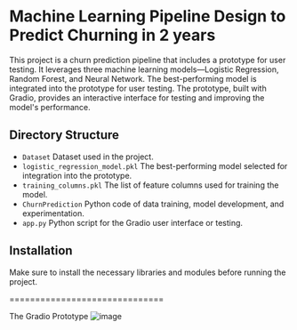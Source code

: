 Machine Learning Pipeline Design to Predict Churning in 2 years 
==============================
This project is a churn prediction pipeline that includes a prototype for user testing. 
It leverages three machine learning models—Logistic Regression, Random Forest, and Neural Network. The best-performing model is integrated into the prototype for user testing. The prototype, built with Gradio, provides an interactive interface for testing and improving the model's performance.

Directory Structure
-------------------
- `Dataset` Dataset used in the project.
- `logistic_regression_model.pkl` The best-performing model selected for integration into the prototype.
- `training_columns.pkl` The list of feature columns used for training the model.
- `ChurnPrediction` Python code of data training, model development, and experimentation.
- `app.py` Python script for the Gradio user interface or testing.

Installation
------------
Make sure to install the necessary libraries and modules before running the project.

==============================

The Gradio Prototype
![image](https://github.com/user-attachments/assets/36092ddf-e25d-499f-88b4-f1b2095aea59)

